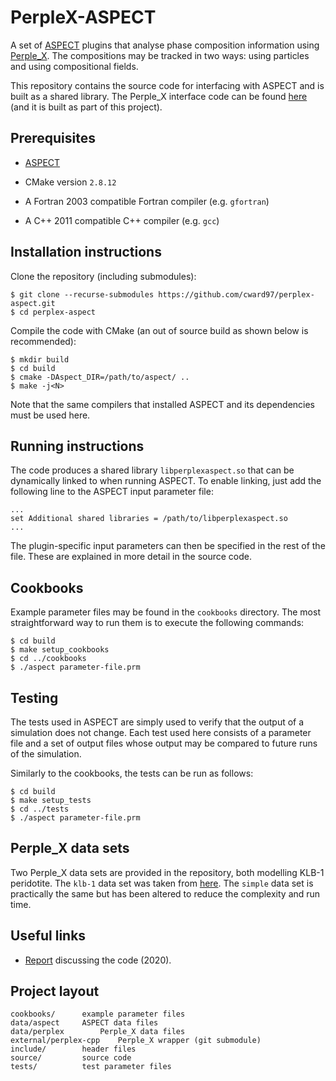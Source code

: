 # PerpleX-ASPECT

A set of [ASPECT](https://aspect.geodynamics.org/) plugins that analyse phase composition information using [Perple_X](http://www.perplex.ethz.ch/).
The compositions may be tracked in two ways: using particles and using compositional fields.

This repository contains the source code for interfacing with ASPECT and is built as a shared library.
The Perple_X interface code can be found [here](https://github.com/cward97/perplex-cpp) (and it is built as part of this project).

## Prerequisites

- [ASPECT](github.com/geodynamics/aspect)

- CMake version `2.8.12`

- A Fortran 2003 compatible Fortran compiler (e.g. `gfortran`)

- A C++ 2011 compatible C++ compiler (e.g. `gcc`)


## Installation instructions

Clone the repository (including submodules):

	$ git clone --recurse-submodules https://github.com/cward97/perplex-aspect.git
	$ cd perplex-aspect

Compile the code with CMake (an out of source build as shown below is recommended):

	$ mkdir build
	$ cd build
	$ cmake -DAspect_DIR=/path/to/aspect/ ..
	$ make -j<N>

Note that the same compilers that installed ASPECT and its dependencies must be used here.
	

## Running instructions

The code produces a shared library `libperplexaspect.so` that can be dynamically linked to when running ASPECT. 
To enable linking, just add the following line to the ASPECT input parameter file:

	...
	set Additional shared libraries = /path/to/libperplexaspect.so
	...
	
The plugin-specific input parameters can then be specified in the rest of the file. 
These are explained in more detail in the source code.


## Cookbooks

Example parameter files may be found in the `cookbooks` directory. 
The most straightforward way to run them is to execute the following commands:
	
	$ cd build
	$ make setup_cookbooks
	$ cd ../cookbooks
	$ ./aspect parameter-file.prm


## Testing

The tests used in ASPECT are simply used to verify that the output of a simulation does not change.
Each test used here consists of a parameter file and a set of output files whose output may be compared to future runs of the simulation.

Similarly to the cookbooks, the tests can be run as follows:

	$ cd build
	$ make setup_tests
	$ cd ../tests
	$ ./aspect parameter-file.prm


## Perple_X data sets

Two Perple_X data sets are provided in the repository, both modelling KLB-1 peridotite.
The `klb-1` data set was taken from [here](http://www.perplex.ethz.ch/perplex/examples/example_holland_et_al_2018_melt_model/).
The `simple` data set is practically the same but has been altered to reduce the complexity and run time.


## Useful links

- [Report](https://github.com/cward97/miscada-report) discussing the code (2020).


## Project layout

	cookbooks/		example parameter files
	data/aspect		ASPECT data files
	data/perplex		Perple_X data files
	external/perplex-cpp	Perple_X wrapper (git submodule)	
	include/		header files
	source/			source code
	tests/			test parameter files
